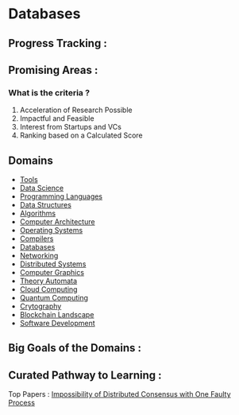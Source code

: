 # Databases

## Progress Tracking :

## Promising Areas :

### What is the criteria ?

1. Acceleration of Research Possible
2. Impactful and Feasible
3. Interest from Startups and VCs
4. Ranking based on a Calculated Score

## Domains

* [Tools](https://github.com/Xapien-Labs/academy-wiki/tree/0c1dd96d6488e7edb4c2ba83455935023f511635/\_domains/\_eng/\_cs/\_domains/\_eng/\_cs/cs.md)
* [Data Science](https://github.com/Xapien-Labs/academy-wiki/tree/0c1dd96d6488e7edb4c2ba83455935023f511635/\_domains/\_eng/\_cs/\_domains/\_eng/\_cs/cs.md)
* [Programming Languages](https://github.com/Xapien-Labs/academy-wiki/tree/0c1dd96d6488e7edb4c2ba83455935023f511635/\_domains/\_eng/\_cs/\_domains/\_eng/\_cs/cs.md)
* [Data Structures](https://github.com/Xapien-Labs/academy-wiki/tree/0c1dd96d6488e7edb4c2ba83455935023f511635/\_domains/\_eng/\_cs/\_domains/\_eng/\_cs/cs.md)
* [Algorithms](https://github.com/Xapien-Labs/academy-wiki/tree/0c1dd96d6488e7edb4c2ba83455935023f511635/\_domains/\_eng/\_cs/\_domains/\_eng/\_cs/cs.md)
* [Computer Architecture](https://github.com/Xapien-Labs/academy-wiki/tree/0c1dd96d6488e7edb4c2ba83455935023f511635/\_domains/\_eng/\_cs/\_domains/\_eng/\_cs/cs.md)
* [Operating Systems](https://github.com/Xapien-Labs/academy-wiki/tree/0c1dd96d6488e7edb4c2ba83455935023f511635/\_domains/\_eng/\_cs/\_domains/\_eng/\_cs/cs.md)
* [Compilers](https://github.com/Xapien-Labs/academy-wiki/tree/0c1dd96d6488e7edb4c2ba83455935023f511635/\_domains/\_eng/\_cs/\_domains/\_eng/\_cs/cs.md)
* [Databases](https://github.com/Xapien-Labs/academy-wiki/tree/0c1dd96d6488e7edb4c2ba83455935023f511635/\_domains/\_eng/\_cs/\_domains/\_eng/\_cs/cs.md)
* [Networking](https://github.com/Xapien-Labs/academy-wiki/tree/0c1dd96d6488e7edb4c2ba83455935023f511635/\_domains/\_eng/\_cs/\_domains/\_eng/\_cs/cs.md)
* [Distributed Systems](https://github.com/Xapien-Labs/academy-wiki/tree/0c1dd96d6488e7edb4c2ba83455935023f511635/\_domains/\_eng/\_cs/\_domains/\_eng/\_cs/cs.md)
* [Computer Graphics](https://github.com/Xapien-Labs/academy-wiki/tree/0c1dd96d6488e7edb4c2ba83455935023f511635/\_domains/\_eng/\_cs/\_domains/\_eng/\_cs/cs.md)
* [Theory Automata](https://github.com/Xapien-Labs/academy-wiki/tree/0c1dd96d6488e7edb4c2ba83455935023f511635/\_domains/\_eng/\_cs/\_domains/\_eng/\_cs/cs.md)
* [Cloud Computing](https://github.com/Xapien-Labs/academy-wiki/tree/0c1dd96d6488e7edb4c2ba83455935023f511635/\_domains/\_eng/\_cs/\_domains/\_eng/\_cs/cs.md)
* [Quantum Computing](https://github.com/Xapien-Labs/academy-wiki/tree/0c1dd96d6488e7edb4c2ba83455935023f511635/\_domains/\_eng/\_cs/\_domains/\_eng/\_misc/misc.md)
* [Crytography](https://github.com/Xapien-Labs/academy-wiki/tree/0c1dd96d6488e7edb4c2ba83455935023f511635/\_domains/\_eng/\_cs/\_domains/\_eng/\_misc/misc.md)
* [Blockchain Landscape](https://github.com/Xapien-Labs/academy-wiki/tree/0c1dd96d6488e7edb4c2ba83455935023f511635/\_domains/\_eng/\_cs/\_domains/\_eng/\_misc/misc.md)
* [Software Development](https://github.com/Xapien-Labs/academy-wiki/tree/0c1dd96d6488e7edb4c2ba83455935023f511635/\_domains/\_eng/\_cs/\_domains/\_eng/\_misc/misc.md)

## Big Goals of the Domains :

## Curated Pathway to Learning :

Top Papers : [Impossibility of Distributed Consensus with One Faulty Process](https://groups.csail.mit.edu/tds/papers/Lynch/jacm85.pdf)
